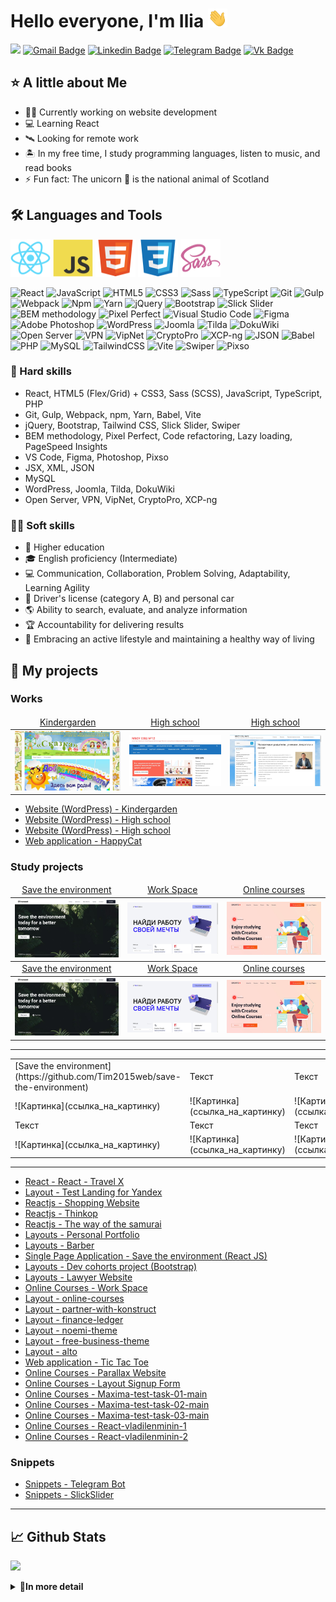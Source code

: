 # Hello everyone, I'm Ilia <img src="https://raw.githubusercontent.com/Tim2015web/Tim2015web/main/assets/smaile__hi.gif" height="30px">

![](https://komarev.com/ghpvc/?username=Tim2015web&color=blue)
[![Gmail Badge](https://img.shields.io/badge/-Gmail-red?style=flat&logo=Gmail&logoColor=white)](mailto:Tim2015web@gmail.com)
[![Linkedin Badge](https://img.shields.io/badge/-LinkedIn-0e76a8?style=flat-square&logo=Linkedin&logoColor=white)](https://www.linkedin.com/in/iliagreenrus)
[![Telegram Badge](https://img.shields.io/badge/-Telegram-blue?style=flat&logo=Telegram&logoColor=white)](https://t.me/IliaGreenRus)
[![Vk Badge](https://img.shields.io/badge/-VKontakte-blue?style=flat&logo=Vk&logoColor=white)](https://vk.com/ilyagreen91)

## ⭐ A little about Me

- 👨‍💻 Currently working on website development
- 💻 Learning React
- 🛰️ Looking for remote work
- 🏝️ In my free time, I study programming languages, listen to music, and read books
- ⚡ Fun fact: The unicorn 🦄 is the national animal of Scotland

## 🛠️ Languages and Tools

<code><img src="https://raw.githubusercontent.com/Tim2015web/Tim2015web/main/assets/icon__react.svg" width="64px" height="60px"></code>
<code><img src="https://raw.githubusercontent.com/Tim2015web/Tim2015web/main/assets/icon__js.svg" width="64px" height="60px"></code>
<code><img src="https://raw.githubusercontent.com/Tim2015web/Tim2015web/main/assets/icon__html5.svg" width="64px" height="60px"></code>
<code><img src="https://raw.githubusercontent.com/Tim2015web/Tim2015web/main/assets/icon__css3.svg" width="64px" height="60px"></code>
<code><img src="https://raw.githubusercontent.com/Tim2015web/Tim2015web/main/assets/icon__sass.svg" width="64px" height="60px"></code>

<p>
<img alt="React" src="https://img.shields.io/badge/-React-61DAFB?style=flat-square&logo=react&logoColor=white">
<img alt="JavaScript" src="https://img.shields.io/badge/-JavaScript-F7DF1E?style=flat-square&logo=javascript&logoColor=white">
<img alt="HTML5" src="https://img.shields.io/badge/-HTML5-E34F26?style=flat-square&logo=html5&logoColor=white">  
<img alt="CSS3" src="https://img.shields.io/badge/-CSS3-1572B6?style=flat-square&logo=css3&logoColor=white">  
<img alt="Sass" src="https://img.shields.io/badge/-Sass-CC6699?style=flat-square&logo=sass&logoColor=white">  
<img alt="TypeScript" src="https://img.shields.io/badge/-TypeScript-3178C6?style=flat-square&logo=typescript&logoColor=white">
<img alt="Git" src="https://img.shields.io/badge/-Git-F05032?style=flat-square&logo=git&logoColor=white">
<img alt="Gulp" src="https://img.shields.io/badge/-Gulp-CF4647?style=flat-square&logo=gulp&logoColor=white">
<img alt="Webpack" src="https://img.shields.io/badge/-Webpack-8DD6F9?style=flat-square&logo=webpack&logoColor=white">
<img alt="Npm" src="https://img.shields.io/badge/-NPM-CB3837?style=flat-square&logo=npm&logoColor=white">
<img alt="Yarn" src="https://img.shields.io/badge/-Yarn-2C8EBB?style=flat-square&logo=yarn&logoColor=white">
<img alt="jQuery" src="https://img.shields.io/badge/-jQuery-0769AD?style=flat-square&logo=jquery&logoColor=white">
<img alt="Bootstrap" src="https://img.shields.io/badge/-Bootstrap-7952B3?style=flat-square&logo=bootstrap&logoColor=white">
<img alt="Slick Slider" src="https://img.shields.io/badge/-Slick Slider-3498db?style=flat-square&logo=dask&logoColor=white">
<img alt="BEM methodology" src="https://img.shields.io/badge/-BEM methodology-17a1e6?style=flat-square&logo=bem&logoColor=white">
<img alt="Pixel Perfect" src="https://img.shields.io/badge/-Pixel Perfect-E4405F?style=flat-square&logo=dask&logoColor=white">
<img alt="Visual Studio Code" src="https://img.shields.io/badge/-VS Code-007ACC?style=flat-square&logo=visualstudiocode&logoColor=white">
<img alt="Figma" src="https://img.shields.io/badge/-Figma-F24E1E?style=flat-square&logo=figma&logoColor=white">
<img alt="Adobe Photoshop" src="https://img.shields.io/badge/-Adobe Photoshop-31A8FF?style=flat-square&logo=adobephotoshop&logoColor=white">
<img alt="WordPress" src="https://img.shields.io/badge/-Word Press-21759B?style=flat-square&logo=wordpress&logoColor=white">
<img alt="Joomla" src="https://img.shields.io/badge/-Joomla-5091CD?style=flat-square&logo=joomla&logoColor=white">
<img alt="Tilda" src="https://img.shields.io/badge/-Tilda-000000?style=flat-square&logo=dask&logoColor=white">
<img alt="DokuWiki" src="https://img.shields.io/badge/-DokuWiki-D0E796?style=flat-square&logo=dask&logoColor=white">
<img alt="Open Server" src="https://img.shields.io/badge/-Open Server-3F4551?style=flat-square&logo=dask&logoColor=white">
<img alt="VPN" src="https://img.shields.io/badge/-VPN-EA7E20?style=flat-square&logo=openvpn&logoColor=white">
<img alt="VipNet" src="https://img.shields.io/badge/-VipNet-EE3124?style=flat-square&logo=dask&logoColor=white">
<img alt="CryptoPro" src="https://img.shields.io/badge/-CryptoPro-E6484F?style=flat-square&logo=dask&logoColor=white">
<img alt="XCP-ng" src="https://img.shields.io/badge/-XCP ng-06062C?style=flat-square&logo=dask&logoColor=white">
<img alt="JSON" src="https://img.shields.io/badge/-JSON-000000?style=flat-square&logo=json&logoColor=white">
<img alt="Babel" src="https://img.shields.io/badge/-Babel-F9DC3E?style=flat-square&logo=babel&logoColor=white">
<img alt="PHP" src="https://img.shields.io/badge/-PHP-777BB4?style=flat-square&logo=php&logoColor=white">
<img alt="MySQL" src="https://img.shields.io/badge/-MySQL-4479A1?style=flat-square&logo=mysql&logoColor=white">  
<img alt="TailwindCSS" src="https://img.shields.io/badge/-Tailwind CSS-06B6D4?style=flat-square&logo=tailwindcss&logoColor=white">
<img alt="Vite" src="https://img.shields.io/badge/-Vite-646CFF?style=flat-square&logo=vite&logoColor=white">
<img alt="Swiper" src="https://img.shields.io/badge/-Swiper-6332F6?style=flat-square&logo=swiper&logoColor=white">
<img alt="Pixso" src="https://img.shields.io/badge/-Pixso-EA4AAA?style=flat-square&logo=dask&logoColor=white">
</p>

### 🤖 Hard skills

- React, HTML5 (Flex/Grid) + CSS3, Sass (SCSS), JavaScript, TypeScript, PHP
- Git, Gulp, Webpack, npm, Yarn, Babel, Vite
- jQuery, Bootstrap, Tailwind CSS, Slick Slider, Swiper
- BEM methodology, Pixel Perfect, Code refactoring, Lazy loading, PageSpeed Insights
- VS Code, Figma, Photoshop, Pixso
- JSX, XML, JSON
- MySQL
- WordPress, Joomla, Tilda, DokuWiki
- Open Server, VPN, VipNet, CryptoPro, XCP-ng

### 🏄‍♂️ Soft skills

- 🏫 Higher education
- 🎓 English proficiency (Intermediate)
- 💻 Communication, Collaboration, Problem Solving, Adaptability, Learning Agility
- 🚗 Driver's license (category A, B) and personal car
- 🌎 Ability to search, evaluate, and analyze information
- 🏆 Accountability for delivering results
- 🥋 Embracing an active lifestyle and maintaining a healthy way of living

## 💼 My projects

### Works

<table>
  <thead align="center">
    <tr border: none;>
      <td><a href="https://timds.ru/" target="_blank">Kindergarden</a></td>
      <td><a href="https://xn--12-vlcqmrc8c.xn--p1ai/" target="_blank">High school</a></td>
      <td><a href="https://xn--19-gmcl0b.xn--p1ai/" target="_blank">High school</a></td>
    </tr>
  </thead>
  <tbody>
    <tr>
      <td><img src="https://raw.githubusercontent.com/Tim2015web/Tim2015web/main/works/site__1.jpg" width="250px"></td>
      <td><img src="https://raw.githubusercontent.com/Tim2015web/Tim2015web/main/works/site__2.jpg" width="250px"></td>
      <td><img src="https://raw.githubusercontent.com/Tim2015web/Tim2015web/main/works/site__3.jpg" width="250px"></td>
    </tr>
  </tbody>
</table>

- [Website (WordPress) - Kindergarden](https://timds.ru/)
- [Website (WordPress) - High school](https://xn--12-vlcqmrc8c.xn--p1ai/)
- [Website (WordPress) - High school](https://xn--19-gmcl0b.xn--p1ai/)
- [Web application - HappyCat](https://github.com/Tim2015web/HappyCat/)

### Study projects

<table>
  <thead align="center">
    <tr border: none;>
      <td><a href="https://github.com/Tim2015web/save-the-environment" target="_blank">Save the environment</a></td>
      <td><a href="https://github.com/Tim2015web/OnlineCourses__WorkSpace/" target="_blank">Work Space</a></td>
      <td><a href="https://github.com/Tim2015web/layout_online-courses/" target="_blank">Online courses</a></td>
    </tr>
  </thead>
  <tbody>
    <tr>
      <td><img src="https://raw.githubusercontent.com/Tim2015web/Tim2015web/main/works/study__3.jpg" width="250px"></td>
      <td><img src="https://raw.githubusercontent.com/Tim2015web/Tim2015web/main/works/study__1.jpg" width="250px"></td>
      <td><img src="https://raw.githubusercontent.com/Tim2015web/Tim2015web/main/works/study__2.jpg" width="250px"></td>      
    </tr> 
  </tbody>
  <thead align="center">
    <tr border: none;>
      <td><a href="https://github.com/Tim2015web/save-the-environment" target="_blank">Save the environment</a></td>
      <td><a href="https://github.com/Tim2015web/OnlineCourses__WorkSpace/" target="_blank">Work Space</a></td>
      <td><a href="https://github.com/Tim2015web/layout_online-courses/" target="_blank">Online courses</a></td>
    </tr>
  </thead>
  <tbody>
    <tr>
      <td><img src="https://raw.githubusercontent.com/Tim2015web/Tim2015web/main/works/study__3.jpg" width="250px"></td>
      <td><img src="https://raw.githubusercontent.com/Tim2015web/Tim2015web/main/works/study__1.jpg" width="250px"></td>
      <td><img src="https://raw.githubusercontent.com/Tim2015web/Tim2015web/main/works/study__2.jpg" width="250px"></td>      
    </tr> 
  </tbody>
</table>

---

<table>
  <tr>
    <td>[Save the environment](https://github.com/Tim2015web/save-the-environment)</td>
    <td>Текст</td>
    <td>Текст</td>
  </tr>
  <tr>
    <td>![Картинка](ссылка_на_картинку)</td>
    <td>![Картинка](ссылка_на_картинку)</td>
    <td>![Картинка](ссылка_на_картинку)</td>
  </tr>
  <tr>
    <td>Текст</td>
    <td>Текст</td>
    <td>Текст</td>
  </tr>
  <tr>
    <td>![Картинка](ссылка_на_картинку)</td>
    <td>![Картинка](ссылка_на_картинку)</td>
    <td>![Картинка](ссылка_на_картинку)</td>
  </tr>
</table>


---


- [React - React - Travel X](https://github.com/Tim2015web/react_travel_x/)
- [Layout - Test Landing for Yandex](https://github.com/Tim2015web/test_landing_for_yandex/)
- [Reactjs - Shopping Website](https://github.com/Tim2015web/react_shopping-website/)
- [Reactjs - Thinkop](https://github.com/Tim2015web/react_thinkop/)
- [Reactjs - The way of the samurai](https://github.com/Tim2015web/reactjs_the-way-of-the-samurai/)
- [Layouts - Personal Portfolio](https://github.com/Tim2015web/personal-portfolio/)
- [Layouts - Barber](https://github.com/Tim2015web/Barber/)
- [Single Page Application - Save the environment (React JS)](https://github.com/Tim2015web/save-the-environment)
- [Layouts - Dev cohorts project (Bootstrap)](https://github.com/Tim2015web/dev-cohorts-project)
- [Layouts - Lawyer Website](https://github.com/Tim2015web/Layouts_lawyer_website/)
- [Online Courses - Work Space](https://github.com/Tim2015web/OnlineCourses__WorkSpace/)
- [Layout - online-courses](https://tim2015web.github.io/layout_online-courses/)
- [Layout - partner-with-konstruct](https://tim2015web.github.io/layout_partner-with-konstruct/)
- [Layout - finance-ledger](https://tim2015web.github.io/layouts_finance-ledger/)
- [Layout - noemi-theme](https://tim2015web.github.io/study_html/)
- [Layout - free-business-theme](https://tim2015web.github.io/layouts_free-business-theme/)
- [Layout - alto](https://tim2015web.github.io/layout_alto/)
- [Web application - Tic Tac Toe](https://tim2015web.github.io/tic-tac-toe/)
- [Online Courses - Parallax Website](https://github.com/Tim2015web/ExampleParallaxWebsite/)
- [Online Courses - Layout Signup Form](https://github.com/Tim2015web/ExampleSignupForm/)
- [Online Courses - Maxima-test-task-01-main](https://github.com/Tim2015web/Example__maxima-test-task-01-main/)
- [Online Courses - Maxima-test-task-02-main](https://github.com/Tim2015web/Example__maxima-test-task-02-main/)
- [Online Courses - Maxima-test-task-03-main](https://github.com/Tim2015web/Example__maxima-test-task-03-main/)
- [Online Courses - React-vladilenminin-1](https://github.com/Tim2015web/React_vladilenminin_1/)
- [Online Courses - React-vladilenminin-2](https://github.com/Tim2015web/React_vladilenminin_2/)

### Snippets

- [Snippets - Telegram Bot](https://github.com/Tim2015web/Snippets__TelegramBot/)
- [Snippets - SlickSlider](https://github.com/Tim2015web/Snippet_SlickSlider/)

---

## 📈 Github Stats

![](https://github-profile-summary-cards.vercel.app/api/cards/profile-details?username=Tim2015web&theme=default)

<details>
<summary><b>📄In more detail</b></summary>

![](http://github-profile-summary-cards.vercel.app/api/cards/stats?username=Tim2015web&theme=default)
![](http://github-profile-summary-cards.vercel.app/api/cards/repos-per-language?username=Tim2015web&theme=default)
![](http://github-profile-summary-cards.vercel.app/api/cards/productive-time?username=Tim2015web&theme=default&utcOffset=8)
![](http://github-profile-summary-cards.vercel.app/api/cards/most-commit-language?username=Tim2015web&theme=default)

</details>
